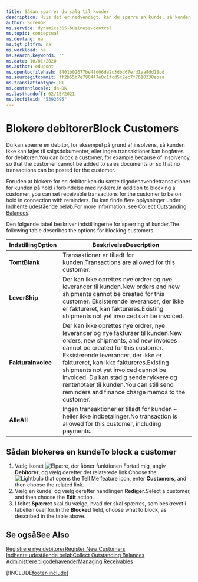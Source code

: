 ```yaml
---
title: Sådan spærrer du salg til kunder
description: Hvis det er nødvendigt, kan du spærre en kunde, så kunden ikke kan medtages i salgsdokumenter og andre salgstransaktioner.
author: SorenGP
ms.service: dynamics365-business-central
ms.topic: conceptual
ms.devlang: na
ms.tgt_pltfrm: na
ms.workload: na
ms.search.keywords: ''
ms.date: 10/01/2020
ms.author: edupont
ms.openlocfilehash: 8401b02677be48d06de2c3dbd67efd1ea8dd18cd
ms.sourcegitcommit: ff2b55b7e790447e0c1fcd5c2ec7f7610338ebaa
ms.translationtype: HT
ms.contentlocale: da-DK
ms.lasthandoff: 02/15/2021
ms.locfileid: "5392695"
---
```

# <a name="block-customers"></a><span data-ttu-id="f8623-103">Blokere debitorer</span><span class="sxs-lookup"><span data-stu-id="f8623-103">Block Customers</span></span>
<span data-ttu-id="f8623-104">Du kan spærre en debitor, for eksempel på grund af insolvens, så kunden ikke kan føjes til salgsdokumenter, eller ingen transaktioner kan bogføres for debitoren.</span><span class="sxs-lookup"><span data-stu-id="f8623-104">You can block a customer, for example because of insolvency, so that the customer cannot be added to sales documents or so that no transactions can be posted for the customer.</span></span>

<span data-ttu-id="f8623-105">Foruden at blokere for en debitor kan du sætte tilgodehavendetransaktioner for kunden på hold i forbindelse med rykkere.</span><span class="sxs-lookup"><span data-stu-id="f8623-105">In addition to blocking a customer, you can set receivable transactions for the customer to be on hold in connection with reminders.</span></span> <span data-ttu-id="f8623-106">Du kan finde flere oplysninger under [Indhente udestående beløb](receivables-collect-outstanding-balances.md).</span><span class="sxs-lookup"><span data-stu-id="f8623-106">For more information, see [Collect Outstanding Balances](receivables-collect-outstanding-balances.md).</span></span>   

<span data-ttu-id="f8623-107">Den følgende tabel beskriver indstillingerne for spærring af kunder.</span><span class="sxs-lookup"><span data-stu-id="f8623-107">The following table describes the options for blocking customers.</span></span>  

|<span data-ttu-id="f8623-108">Indstilling</span><span class="sxs-lookup"><span data-stu-id="f8623-108">Option</span></span>|<span data-ttu-id="f8623-109">Beskrivelse</span><span class="sxs-lookup"><span data-stu-id="f8623-109">Description</span></span>|  
|--------------------|------------|  
|<span data-ttu-id="f8623-110">**Tomt**</span><span class="sxs-lookup"><span data-stu-id="f8623-110">**Blank**</span></span>|<span data-ttu-id="f8623-111">Transaktioner er tilladt for kunden.</span><span class="sxs-lookup"><span data-stu-id="f8623-111">Transactions are allowed for this customer.</span></span>|
|<span data-ttu-id="f8623-112">**Lever**</span><span class="sxs-lookup"><span data-stu-id="f8623-112">**Ship**</span></span>|<span data-ttu-id="f8623-113">Der kan ikke oprettes nye ordrer og nye leverancer til kunden.</span><span class="sxs-lookup"><span data-stu-id="f8623-113">New orders and new shipments cannot be created for this customer.</span></span> <span data-ttu-id="f8623-114">Eksisterende leverancer, der ikke er faktureret, kan faktureres.</span><span class="sxs-lookup"><span data-stu-id="f8623-114">Existing shipments not yet invoiced can be invoiced.</span></span>|  
|<span data-ttu-id="f8623-115">**Faktura**</span><span class="sxs-lookup"><span data-stu-id="f8623-115">**Invoice**</span></span>|<span data-ttu-id="f8623-116">Der kan ikke oprettes nye ordrer, nye leverancer og nye fakturaer til kunden.</span><span class="sxs-lookup"><span data-stu-id="f8623-116">New orders, new shipments, and new invoices cannot be created for this customer.</span></span> <span data-ttu-id="f8623-117">Eksisterende leverancer, der ikke er faktureret, kan ikke faktureres.</span><span class="sxs-lookup"><span data-stu-id="f8623-117">Existing shipments not yet invoiced cannot be invoiced.</span></span> <span data-ttu-id="f8623-118">Du kan stadig sende rykkere og rentenotaer til kunden.</span><span class="sxs-lookup"><span data-stu-id="f8623-118">You can still send reminders and finance charge memos to the customer.</span></span>|  
|<span data-ttu-id="f8623-119">**Alle**</span><span class="sxs-lookup"><span data-stu-id="f8623-119">**All**</span></span>|<span data-ttu-id="f8623-120">Ingen transaktioner er tilladt for kunden – heller ikke indbetalinger.</span><span class="sxs-lookup"><span data-stu-id="f8623-120">No transaction is allowed for this customer, including payments.</span></span>|  

## <a name="to-block-a-customer"></a><span data-ttu-id="f8623-121">Sådan blokeres en kunde</span><span class="sxs-lookup"><span data-stu-id="f8623-121">To block a customer</span></span>  
1. <span data-ttu-id="f8623-122">Vælg ikonet ![Elpære, der åbner funktionen Fortæl mig](media/ui-search/search_small.png "Fortæl mig, hvad du vil foretage dig"), angiv **Debitorer**, og vælg derefter det relaterede link.</span><span class="sxs-lookup"><span data-stu-id="f8623-122">Choose the ![Lightbulb that opens the Tell Me feature](media/ui-search/search_small.png "Tell me what you want to do") icon, enter **Customers**, and then choose the related link.</span></span>
2. <span data-ttu-id="f8623-123">Vælg en kunde, og vælg derefter handlingen **Rediger**.</span><span class="sxs-lookup"><span data-stu-id="f8623-123">Select a customer, and then choose the **Edit** action.</span></span>
3. <span data-ttu-id="f8623-124">I feltet **Spærret** skal du vælge, hvad der skal spærres, som beskrevet i tabellen ovenfor.</span><span class="sxs-lookup"><span data-stu-id="f8623-124">In the **Blocked** field, choose what to block, as described in the table above.</span></span>

## <a name="see-also"></a><span data-ttu-id="f8623-125">Se også</span><span class="sxs-lookup"><span data-stu-id="f8623-125">See Also</span></span>  
[<span data-ttu-id="f8623-126">Registrere nye debitorer</span><span class="sxs-lookup"><span data-stu-id="f8623-126">Register New Customers</span></span>](sales-how-register-new-customers.md)  
[<span data-ttu-id="f8623-127">Indhente udestående beløb</span><span class="sxs-lookup"><span data-stu-id="f8623-127">Collect Outstanding Balances</span></span>](receivables-collect-outstanding-balances.md)  
[<span data-ttu-id="f8623-128">Administrere tilgodehavender</span><span class="sxs-lookup"><span data-stu-id="f8623-128">Managing Receivables</span></span>](receivables-manage-receivables.md)  


[!INCLUDE[footer-include](includes/footer-banner.md)]